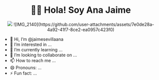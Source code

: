 <div align="center">
<h1 align="center"> 🙋‍♀️​ Hola! Soy Ana Jaime </h1>
<img src="https://github.com/jaimesevillaana/Jaime-Sevillana/blob/main/IMG_2140.jpg">
  ![IMG_2140](https://github.com/user-attachments/assets/7e0de28a-4a92-41f7-8ce2-ea0957c423f0)
</div>


- 👋 Hi, I’m @jaimesevillaana
- 👀 I’m interested in ...
- 🌱 I’m currently learning ...
- 💞️ I’m looking to collaborate on ...
- 📫 How to reach me ...
- 😄 Pronouns: ...
- ⚡ Fun fact: ...

<!---
jaimesevillaana/jaimesevillaana is a ✨ special ✨ repository because its `README.md` (this file) appears on your GitHub profile.
You can click the Preview link to take a look at your changes.
--->
